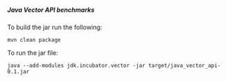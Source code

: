 ##### Java Vector API benchmarks

To build the jar run the following:
```shell
mvn clean package
```

To run the jar file:
```shell
java --add-modules jdk.incubator.vector -jar target/java_vector_api-0.1.jar
```
